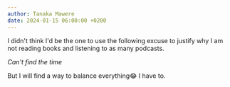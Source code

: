 ```yaml
---
author: Tanaka Mawere
date: 2024-01-15 06:00:00 +0200
---
```


I didn't think I'd be the one to use the following excuse to justify why I am not reading books and listening to as many podcasts. 

*Can't find the time*

But I will find a way to balance everything😂 I have to.

